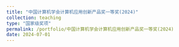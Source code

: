 ```yaml
---
title: "中国计算机学会计算机应用创新产品奖一等奖(2024)"
collection: teaching
type: "国家级奖项"
permalink: /portfolio/中国计算机学会计算机应用创新产品奖一等奖(2024)
date: 2024-07-01
---
```

